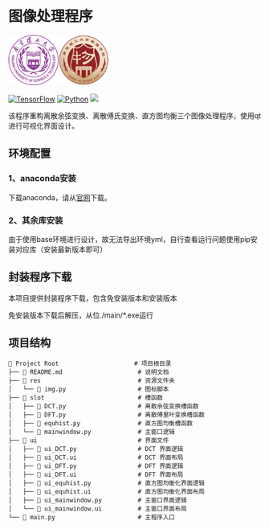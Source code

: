 # 图像处理程序
[<img src="https://github.com/KingJerrick/icon/blob/main/njust.png" height="100"/>](https://www.njust.edu.cn/)[<img src="https://github.com/KingJerrick/icon/blob/main/physic.webp" height="100"/>](https://physics.njust.edu.cn/main.htm)

[![TensorFlow](https://badgen.net/github/release/KingJerrick/NJUST_image-processing/stable)](https://github.com/KingJerrick/NJUST_image-processing/releases/tag/v4.0.0)
[![Python](https://img.shields.io/badge/Python-14354C.svg?logo=python&logoColor=white)](https://www.python.org/)
[![](https://img.shields.io/badge/Qt-%23217346.svg?style=flat&logo=Qt&logoColor=white)](https://www.qt.io/download-dev)

该程序重构离散余弦变换、离散傅氏变换、直方图均衡三个图像处理程序，使用qt进行可视化界面设计。

## 环境配置
### 1、anaconda安装
下载anaconda，请从[官网](https://www.anaconda.com/download)下载。
### 2、其余库安装
由于使用base环境进行设计，故无法导出环境yml，自行查看运行问题使用pip安装对应库（安装最新版本即可）

## 封装程序下载
本项目提供封装程序下载，包含免安装版本和安装版本

免安装版本下载后解压，从位./main/*.exe运行

## 项目结构
```
📂 Project Root                     # 项目根目录
├── 📜 README.md                     # 说明文档
├── 📂 res                           # 资源文件夹
│   └── 📜 img.py                    # 图标脚本
├── 📂 slot                          # 槽函数
│   ├── 📜 DCT.py                    # 离散余弦变换槽函数
│   ├── 📜 DFT.py                    # 离散傅里叶变换槽函数
│   ├── 📜 equhist.py                # 直方图均衡槽函数
│   └── 📜 mainwindow.py             # 主窗口逻辑
├── 📂 ui                            # 界面文件
│   ├── 📜 ui_DCT.py                 # DCT 界面逻辑
│   ├── 📜 ui_DCT.ui                 # DCT 界面布局
│   ├── 📜 ui_DFT.py                 # DFT 界面逻辑
│   ├── 📜 ui_DFT.ui                 # DFT 界面布局
│   ├── 📜 ui_equhist.py             # 直方图均衡化界面逻辑
│   ├── 📜 ui_equhist.ui             # 直方图均衡化界面布局
│   ├── 📜 ui_mainwindow.py          # 主窗口界面逻辑
│   └── 📜 ui_mainwindow.ui          # 主窗口界面布局
└── 📜 main.py                       # 主程序入口
```
